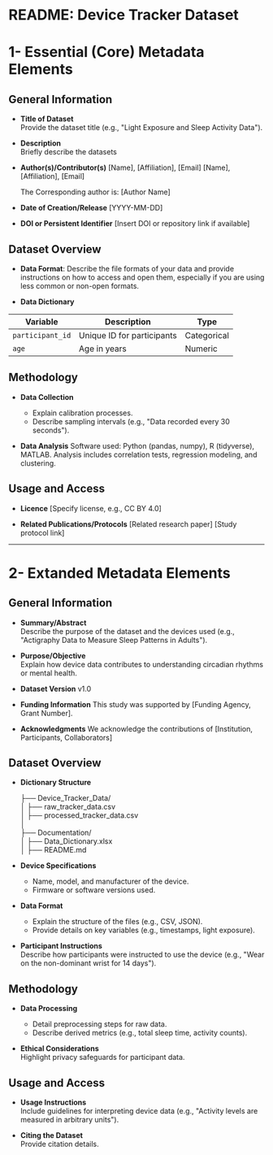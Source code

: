 # README: Device Tracker Dataset

# 1- Essential (Core) Metadata Elements  

## General Information

- **Title of Dataset**  
  Provide the dataset title (e.g., "Light Exposure and Sleep Activity Data").

- **Description**  
  Briefly describe the datasets

- **Author(s)/Contributor(s)**
  [Name], [Affiliation], [Email]
  [Name], [Affiliation], [Email]

  The Corresponding author is: [Author Name]

- **Date of Creation/Release** [YYYY-MM-DD]

- **DOI or Persistent Identifier** [Insert DOI or repository link if available]

## Dataset Overview

- **Data Format**:
  Describe the file formats of your data and provide instructions on how to access and open them, especially if you are using less common or non-open formats.
  
- **Data Dictionary**

| **Variable**     | **Description**                | **Type**     |  
|------------------|--------------------------------|--------------|  
| `participant_id` | Unique ID for participants     | Categorical  |  
| `age`            | Age in years                   | Numeric      |


## Methodology

- **Data Collection**  
  - Explain calibration processes.  
  - Describe sampling intervals (e.g., "Data recorded every 30 seconds").

- **Data Analysis** 
  Software used: Python (pandas, numpy), R (tidyverse), MATLAB.
  Analysis includes correlation tests, regression modeling, and clustering.

  
## Usage and Access

- **Licence** 
  [Specify license, e.g., CC BY 4.0]

- **Related Publications/Protocols**
  [Related research paper]
  [Study protocol link]
---

# 2- Extanded Metadata Elements 

## General Information

- **Summary/Abstract**  
  Describe the purpose of the dataset and the devices used (e.g., "Actigraphy Data to Measure Sleep Patterns in Adults").

- **Purpose/Objective**  
  Explain how device data contributes to understanding circadian rhythms or mental health.

- **Dataset Version** v1.0
  
-  **Funding Information** This study was supported by [Funding Agency, Grant Number].

- **Acknowledgments**
  We acknowledge the contributions of [Institution, Participants, Collaborators]

## Dataset Overview

- **Dictionary Structure**

  ├── Device_Tracker_Data/       
  │   ├── raw_tracker_data.csv        
  │   ├── processed_tracker_data.csv        
  │       
  ├── Documentation/       
  │   ├── Data_Dictionary.xlsx      
  │   ├── README.md  

- **Device Specifications**  
  - Name, model, and manufacturer of the device.  
  - Firmware or software versions used.

- **Data Format**  
  - Explain the structure of the files (e.g., CSV, JSON).  
  - Provide details on key variables (e.g., timestamps, light exposure).

- **Participant Instructions**  
  Describe how participants were instructed to use the device (e.g., "Wear on the non-dominant wrist for 14 days").

## Methodology

- **Data Processing**  
  - Detail preprocessing steps for raw data.  
  - Describe derived metrics (e.g., total sleep time, activity counts).
  
- **Ethical Considerations**  
  Highlight privacy safeguards for participant data.

## Usage and Access

- **Usage Instructions**  
  Include guidelines for interpreting device data (e.g., "Activity levels are measured in arbitrary units").

- **Citing the Dataset**  
  Provide citation details.
